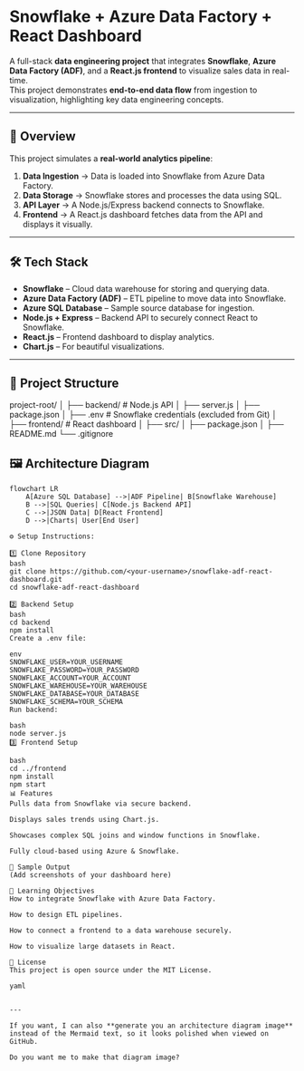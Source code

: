 # Snowflake + Azure Data Factory + React Dashboard

A full-stack **data engineering project** that integrates **Snowflake**, **Azure Data Factory (ADF)**, and a **React.js frontend** to visualize sales data in real-time.  
This project demonstrates **end-to-end data flow** from ingestion to visualization, highlighting key data engineering concepts.

---

## 🚀 Overview
This project simulates a **real-world analytics pipeline**:
1. **Data Ingestion** → Data is loaded into Snowflake from Azure Data Factory.
2. **Data Storage** → Snowflake stores and processes the data using SQL.
3. **API Layer** → A Node.js/Express backend connects to Snowflake.
4. **Frontend** → A React.js dashboard fetches data from the API and displays it visually.

---

## 🛠️ Tech Stack
- **Snowflake** – Cloud data warehouse for storing and querying data.
- **Azure Data Factory (ADF)** – ETL pipeline to move data into Snowflake.
- **Azure SQL Database** – Sample source database for ingestion.
- **Node.js + Express** – Backend API to securely connect React to Snowflake.
- **React.js** – Frontend dashboard to display analytics.
- **Chart.js** – For beautiful visualizations.

---

## 📂 Project Structure
project-root/
│
├── backend/ # Node.js API
│ ├── server.js
│ ├── package.json
│ ├── .env # Snowflake credentials (excluded from Git)
│
├── frontend/ # React dashboard
│ ├── src/
│ ├── package.json
│
├── README.md
└── .gitignore


## 🖼️ Architecture Diagram
```mermaid
flowchart LR
    A[Azure SQL Database] -->|ADF Pipeline| B[Snowflake Warehouse]
    B -->|SQL Queries| C[Node.js Backend API]
    C -->|JSON Data| D[React Frontend]
    D -->|Charts| User[End User]

⚙️ Setup Instructions:

1️⃣ Clone Repository
bash
git clone https://github.com/<your-username>/snowflake-adf-react-dashboard.git
cd snowflake-adf-react-dashboard

2️⃣ Backend Setup
bash
cd backend
npm install
Create a .env file:

env
SNOWFLAKE_USER=YOUR_USERNAME
SNOWFLAKE_PASSWORD=YOUR_PASSWORD
SNOWFLAKE_ACCOUNT=YOUR_ACCOUNT
SNOWFLAKE_WAREHOUSE=YOUR_WAREHOUSE
SNOWFLAKE_DATABASE=YOUR_DATABASE
SNOWFLAKE_SCHEMA=YOUR_SCHEMA
Run backend:

bash
node server.js
3️⃣ Frontend Setup

bash
cd ../frontend
npm install
npm start
📊 Features
Pulls data from Snowflake via secure backend.

Displays sales trends using Chart.js.

Showcases complex SQL joins and window functions in Snowflake.

Fully cloud-based using Azure & Snowflake.

📸 Sample Output
(Add screenshots of your dashboard here)

🎯 Learning Objectives
How to integrate Snowflake with Azure Data Factory.

How to design ETL pipelines.

How to connect a frontend to a data warehouse securely.

How to visualize large datasets in React.

📝 License
This project is open source under the MIT License.

yaml


---

If you want, I can also **generate you an architecture diagram image** instead of the Mermaid text, so it looks polished when viewed on GitHub.  

Do you want me to make that diagram image?
